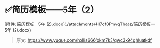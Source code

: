 # ✅简历模板——5年（2）

[附件: 简历模板—5年 (2).docx](./attachments/4lI7cf3PmvqThaaz/简历模板—5年 (2).docx)



> 原文: <https://www.yuque.com/hollis666/xkm7k3/qwc3x94ghluatkdf>